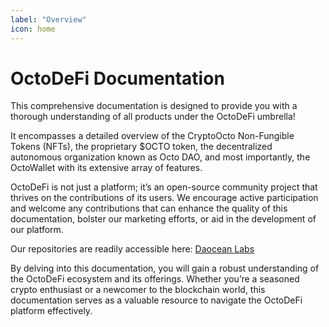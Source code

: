 ```yaml
---
label: "Overview"
icon: home
---
```


# OctoDeFi Documentation

This comprehensive documentation is designed to provide you with a thorough understanding of all products under the OctoDeFi umbrella!

It encompasses a detailed overview of the CryptoOcto Non-Fungible Tokens (NFTs), the proprietary $OCTO token, the decentralized autonomous organization known as Octo DAO, and most importantly, the OctoWallet with its extensive array of features.

OctoDeFi is not just a platform; it’s an open-source community project that thrives on the contributions of its users. We encourage active participation and welcome any contributions that can enhance the quality of this documentation, bolster our marketing efforts, or aid in the development of our platform.

Our repositories are readily accessible here:  [Daocean Labs](https://github.com/daocean-labs)

By delving into this documentation, you will gain a robust understanding of the OctoDeFi ecosystem and its offerings. Whether you’re a seasoned crypto enthusiast or a newcomer to the blockchain world, this documentation serves as a valuable resource to navigate the OctoDeFi platform effectively.

